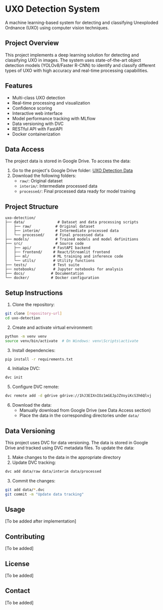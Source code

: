 # UXO Detection System

A machine learning-based system for detecting and classifying Unexploded Ordnance (UXO) using computer vision techniques.

## Project Overview

This project implements a deep learning solution for detecting and classifying UXO in images. The system uses state-of-the-art object detection models (YOLOv8/Faster R-CNN) to identify and classify different types of UXO with high accuracy and real-time processing capabilities.

## Features

- Multi-class UXO detection
- Real-time processing and visualization
- Confidence scoring
- Interactive web interface
- Model performance tracking with MLflow
- Data versioning with DVC
- RESTful API with FastAPI
- Docker containerization

## Data Access

The project data is stored in Google Drive. To access the data:

1. Go to the project's Google Drive folder: [UXO Detection Data](https://drive.google.com/drive/folders/1hJ3EIXnIOz1mGEJpJZVoyiKcS3h6Qlvj)
2. Download the following folders:
   - `raw/`: Original dataset
   - `interim/`: Intermediate processed data
   - `processed/`: Final processed data ready for model training

## Project Structure

```
uxo-detection/
├── data/               # Dataset and data processing scripts
│   ├── raw/           # Original dataset
│   ├── interim/       # Intermediate processed data
│   └── processed/     # Final processed data
├── models/            # Trained models and model definitions
├── src/               # Source code
│   ├── api/          # FastAPI backend
│   ├── frontend/     # React/Streamlit frontend
│   ├── ml/           # ML training and inference code
│   └── utils/        # Utility functions
├── tests/            # Test suite
├── notebooks/        # Jupyter notebooks for analysis
├── docs/            # Documentation
└── docker/          # Docker configuration
```

## Setup Instructions

1. Clone the repository:
```bash
git clone [repository-url]
cd uxo-detection
```

2. Create and activate virtual environment:
```bash
python -m venv venv
source venv/bin/activate  # On Windows: venv\Scripts\activate
```

3. Install dependencies:
```bash
pip install -r requirements.txt
```

4. Initialize DVC:
```bash
dvc init
```

5. Configure DVC remote:
```bash
dvc remote add -d gdrive gdrive://1hJ3EIXnIOz1mGEJpJZVoyiKcS3h6Qlvj
```

6. Download the data:
   - Manually download from Google Drive (see Data Access section)
   - Place the data in the corresponding directories under `data/`

## Data Versioning

This project uses DVC for data versioning. The data is stored in Google Drive and tracked using DVC metadata files. To update the data:

1. Make changes to the data in the appropriate directory
2. Update DVC tracking:
```bash
dvc add data/raw data/interim data/processed
```
3. Commit the changes:
```bash
git add data/*.dvc
git commit -m "Update data tracking"
```

## Usage

[To be added after implementation]

## Contributing

[To be added]

## License

[To be added]

## Contact

[To be added] 